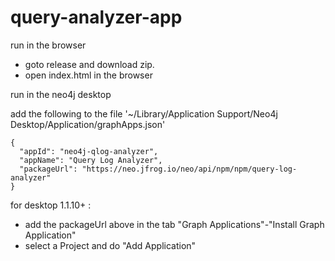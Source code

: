 # query-analyzer-app

run in the browser
- goto release and download zip.
- open index.html in the browser


run in the neo4j desktop

add the following to the file '~/Library/Application Support/Neo4j Desktop/Application/graphApps.json'

``` 
{  
  "appId": "neo4j-qlog-analyzer",
  "appName": "Query Log Analyzer",
  "packageUrl": "https://neo.jfrog.io/neo/api/npm/npm/query-log-analyzer"
}
```

for desktop 1.1.10+ :
 
- add the packageUrl above in the tab "Graph Applications"-"Install Graph Application"   
- select a Project and do "Add Application"    
